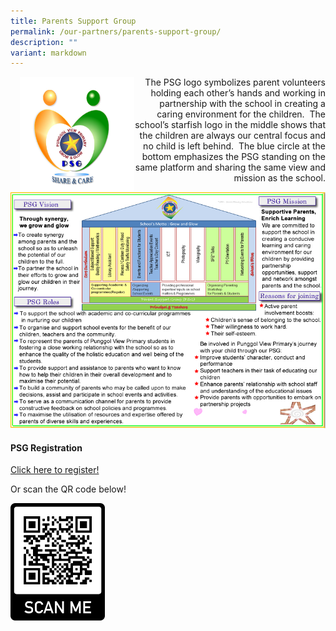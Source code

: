 ```yaml
---
title: Parents Support Group
permalink: /our-partners/parents-support-group/
description: ""
variant: markdown
---
```

<img src="/images/psg%20logo.jpg" style="width:183px;height:183px;margin-left:15px;" align="left">

<p style="text-align:right;">The PSG logo symbolizes parent volunteers holding each other’s hands and working in partnership with the school in creating a caring environment for the children.&nbsp; The school’s starfish logo in the middle shows that the children are always our central focus and no child is left behind. &nbsp;The blue circle at the bottom emphasizes the PSG standing on the same platform and sharing the same view and mission as the school.</p>

![](/images/p2%20(1).jpg)

#### PSG Registration 

[Click here to register!](https://form.gov.sg/615ac28adf018000122c1248)  
  
Or scan the QR code below!

<img src="/images/qr%20code%20psg.png" align="left" style="width:30%">